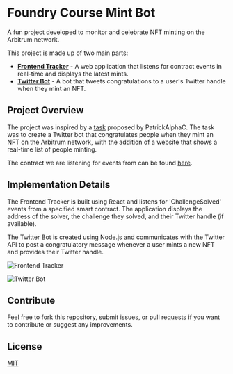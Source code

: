 # Foundry Course Mint Bot

A fun project developed to monitor and celebrate NFT minting on the Arbitrum network.

This project is made up of two main parts:

- **[Frontend Tracker](https://foundry-mints.vercel.app/)** - A web application that listens for contract events in real-time and displays the latest mints.
- **[Twitter Bot](https://twitter.com/foundrymintbot)** - A bot that tweets congratulations to a user's Twitter handle when they mint an NFT.

## Project Overview

The project was inspired by a [task](https://github.com/PatrickAlphaC/foundry-full-course-f23/issues/13) proposed by PatrickAlphaC. The task was to create a Twitter bot that congratulates people when they mint an NFT on the Arbitrum network, with the addition of a website that shows a real-time list of people minting.

The contract we are listening for events from can be found [here](https://arbiscan.io/address/0x39338138414Df90EC67dC2EE046ab78BcD4F56D9#code).

## Implementation Details

The Frontend Tracker is built using React and listens for 'ChallengeSolved' events from a specified smart contract. The application displays the address of the solver, the challenge they solved, and their Twitter handle (if available). 

The Twitter Bot is created using Node.js and communicates with the Twitter API to post a congratulatory message whenever a user mints a new NFT and provides their Twitter handle.

![Frontend Tracker](https://github.com/Cyfrin/foundry-full-course-f23/assets/12901349/84ee315a-98a7-45ec-b35f-ca16bf7b5154)

![Twitter Bot](https://github.com/Cyfrin/foundry-full-course-f23/assets/12901349/371c66be-09dd-489c-9def-e81da83a1852)

## Contribute

Feel free to fork this repository, submit issues, or pull requests if you want to contribute or suggest any improvements. 

## License

[MIT](LICENSE)
